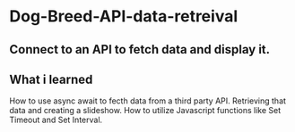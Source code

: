 # Dog-Breed-API-data-retreival
Connect to an API to fetch data and display it.
---
## What i learned
How to use async await to fecth data from a third party API.
Retrieving that data and creating a slideshow.
How to utilize Javascript functions like Set Timeout and Set Interval.
